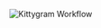 ![Kittygram Workflow](https://github.com/Prospero6666/kittygram_final/actions/workflows/main.yml/badge.svg)